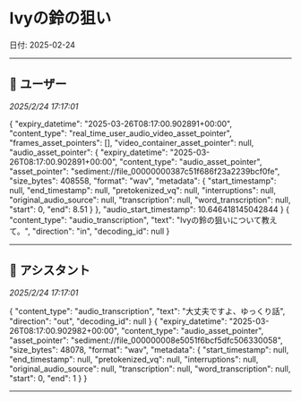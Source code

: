 # Ivyの鈴の狙い

日付: 2025-02-24

---

## 👤 ユーザー
*2025/2/24 17:17:01*

{
  "expiry\_datetime": "2025-03-26T08:17:00.902891+00:00",
  "content\_type": "real\_time\_user\_audio\_video\_asset\_pointer",
  "frames\_asset\_pointers": \[\],
  "video\_container\_asset\_pointer": null,
  "audio\_asset\_pointer": {
    "expiry\_datetime": "2025-03-26T08:17:00.902891+00:00",
    "content\_type": "audio\_asset\_pointer",
    "asset\_pointer": "sediment://file\_00000000387c51f686f23a2239bcf0fe",
    "size\_bytes": 408558,
    "format": "wav",
    "metadata": {
      "start\_timestamp": null,
      "end\_timestamp": null,
      "pretokenized\_vq": null,
      "interruptions": null,
      "original\_audio\_source": null,
      "transcription": null,
      "word\_transcription": null,
      "start": 0,
      "end": 8.51
    }
  },
  "audio\_start\_timestamp": 10.646418145042844
}
{
  "content\_type": "audio\_transcription",
  "text": "Ivyの鈴の狙いについて教えて。",
  "direction": "in",
  "decoding\_id": null
}

---

## 🤖 アシスタント
*2025/2/24 17:17:01*

{
  "content\_type": "audio\_transcription",
  "text": "大丈夫ですよ、ゆっくり話",
  "direction": "out",
  "decoding\_id": null
}
{
  "expiry\_datetime": "2025-03-26T08:17:00.902982+00:00",
  "content\_type": "audio\_asset\_pointer",
  "asset\_pointer": "sediment://file\_000000008e5051f6bcf5dfc506330058",
  "size\_bytes": 48078,
  "format": "wav",
  "metadata": {
    "start\_timestamp": null,
    "end\_timestamp": null,
    "pretokenized\_vq": null,
    "interruptions": null,
    "original\_audio\_source": null,
    "transcription": null,
    "word\_transcription": null,
    "start": 0,
    "end": 1
  }
}

---
